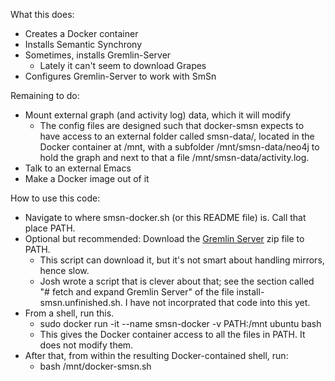 What this does:
* Creates a Docker container
* Installs Semantic Synchrony
* Sometimes, installs Gremlin-Server
    * Lately it can't seem to download Grapes
* Configures Gremlin-Server to work with SmSn

Remaining to do:
* Mount external graph (and activity log) data, which it will modify
    * The config files are designed such that docker-smsn expects to have access to an external folder called smsn-data/, located in the Docker container at /mnt, with a subfolder /mnt/smsn-data/neo4j to hold the graph and next to that a file /mnt/smsn-data/activity.log.
* Talk to an external Emacs
* Make a Docker image out of it

How to use this code:
* Navigate to where smsn-docker.sh (or this README file) is. Call that place PATH.
* Optional but recommended: Download the [Gremlin Server](https://www.apache.org/dyn/closer.lua/tinkerpop/3.2.4/apache-tinkerpop-gremlin-console-3.2.4-bin.zip) zip file to PATH.
    * This script can download it, but it's not smart about handling mirrors, hence slow.
    * Josh wrote a script that is clever about that; see the section called "# fetch and expand Gremlin Server" of the file install-smsn.unfinished.sh. I have not incorprated that code into this yet.
* From a shell, run this.
    * sudo docker run -it --name smsn-docker -v PATH:/mnt ubuntu bash
    * This gives the Docker container access to all the files in PATH. It does not modify them.
* After that, from within the resulting Docker-contained shell, run:
    * bash /mnt/docker-smsn.sh
